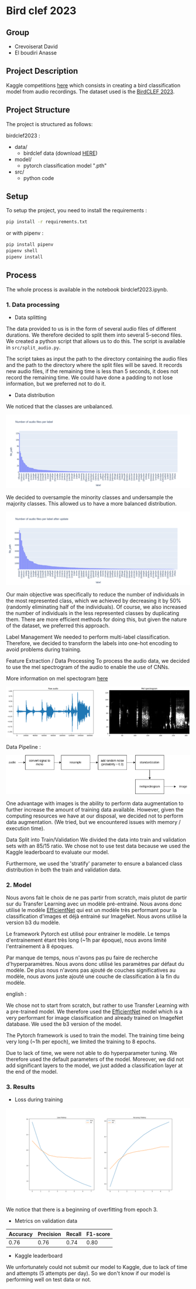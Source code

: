 # Bird clef 2023

## Group

- Crevoiserat David
- El boudiri Anasse

## Project Description

Kaggle competitions [here](https://www.kaggle.com/competitions/birdclef-2023/overview) which consists in creating a bird classification model from audio recordings. The dataset used is the [BirdCLEF 2023](https://www.kaggle.com/competitions/birdclef-2023/data).

## Project Structure

The project is structured as follows:

birdclef2023 :

- data/
  - birdclef data (download [HERE](https://www.kaggle.com/competitions/birdclef-2023/data))
- model/
  - pytorch classification model ".pth"
- src/
  - python code

## Setup

To setup the project, you need to install the requirements :

```bash
pip install -r requirements.txt
```

or with pipenv :

```bash
pip install pipenv
pipenv shell
pipenv install
```

## Process

The whole process is available in the notebook birdclef2023.ipynb.

### 1. Data processing

- Data splitting

The data provided to us is in the form of several audio files of different durations. We therefore decided to split them into several 5-second files. We created a python script that allows us to do this. The script is available in `src/split_audio.py`.

The script takes as input the path to the directory containing the audio files and the path to the directory where the split files will be saved. It records new audio files, if the remaining time is less than 5 seconds, it does not record the remaining time. We could have done a padding to not lose information, but we preferred not to do it.


- Data distribution

We noticed that the classes are unbalanced.

![distribution des classes](./src/assets/distrbution_unbalanced.png)

We decided to oversample the minority classes and undersample the majority classes. This allowed us to have a more balanced distribution.

![distribution des classes](./src/assets/distrbution_balanced.png)

Our main objective was specifically to reduce the number of individuals in the most represented class, which we achieved by decreasing it by 50% (randomly eliminating half of the individuals). Of course, we also increased the number of individuals in the less represented classes by duplicating them. There are more efficient methods for doing this, but given the nature of the dataset, we preferred this approach.

Label Management
We needed to perform multi-label classification. Therefore, we decided to transform the labels into one-hot encoding to avoid problems during training.

Feature Extraction / Data Processing
To process the audio data, we decided to use the mel spectrogram of the audio to enable the use of CNNs.

More information on mel spectogram [here](https://medium.com/analytics-vidhya/understanding-the-mel-spectrogram-fca2afa2ce53)

![melspectrogramme](./src/assets/melspectrogram.png)

Data Pipeline :

![pipeline de traitement des données](./src/assets/pipeline.png)

One advantage with images is the ability to perform data augmentation to further increase the amount of training data available. However, given the computing resources we have at our disposal, we decided not to perform data augmentation. (We tried, but we encountered issues with memory / execution time).

Data Split into Train/Validation
We divided the data into train and validation sets with an 85/15 ratio. We chose not to use test data because we used the Kaggle leaderboard to evaluate our model.

Furthermore, we used the 'stratify' parameter to ensure a balanced class distribution in both the train and validation data.

### 2. Model

Nous avons fait le choix de ne pas partir from scratch, mais plutot de partir sur du Transfer Learning avec un modèle pré-entrainé. Nous avons donc utilisé le modèle [EfficientNet](https://huggingface.co/docs/timm/models/efficientnet) qui est un modèle très performant pour la classification d'images et déjà entrainé sur ImageNet. Nous avons utilisé la version b3 du modèle.

Le framework Pytorch est utilisé pour entrainer le modèle. Le temps d'entrainement étant très long (~1h par époque), nous avons limité l'entrainement à 8 époques.

Par manque de temps, nous n'avons pas pu faire de recherche d'hyperparamètres. Nous avons donc utilisé les paramètres par défaut du modèle. De plus nous n'avons pas ajouté de couches significatives au modèle, nous avons juste ajouté une couche de classification à la fin du modèle.


english :

We chose not to start from scratch, but rather to use Transfer Learning with a pre-trained model. We therefore used the [EfficientNet](https://huggingface.co/docs/timm/models/efficientnet) model which is a very performant for image classification and already trained on ImageNet database. We used the b3 version of the model.

The Pytorch framework is used to train the model. The training time being very long (~1h per epoch), we limited the training to 8 epochs.

Due to lack of time, we were not able to do hyperparameter tuning. We therefore used the default parameters of the model. Moreover, we did not add significant layers to the model, we just added a classification layer at the end of the model.

### 3. Results

- Loss during training

![loss](./src/assets/history.png)

We notice that there is a beginning of overfitting from epoch 3.

- Metrics on validation data

| Accuracy | Precision | Recall | F1-score |
| -------- | --------- | ------ | -------- |
| 0.76     | 0.76      | 0.74   | 0.80     |

- Kaggle leaderboard

We unfortunately could not submit our model to Kaggle, due to lack of time and attempts (5 attempts per day). So we don't know if our model is performing well on test data or not.
